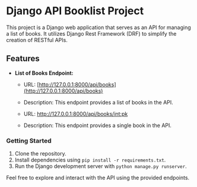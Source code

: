 # Django API Booklist Project

This project is a Django web application that serves as an API for managing a list of books. It utilizes Django Rest Framework (DRF) to simplify the creation of RESTful APIs.

## Features

- **List of Books Endpoint:**
  - URL: [http://127.0.0.1:8000/api/books](http://127.0.0.1:8000/api/books)
  - Description: This endpoint provides a list of books in the API.

  - URL: [http://127.0.0.1:8000/api/books/<int:pk>](http://127.0.0.1:8000/api/books/<int:pk>)
  - Description: This endpoint provides a single book in the API.

### Getting Started

1. Clone the repository.
2. Install dependencies using `pip install -r requirements.txt`.
3. Run the Django development server with `python manage.py runserver`.

Feel free to explore and interact with the API using the provided endpoints.

